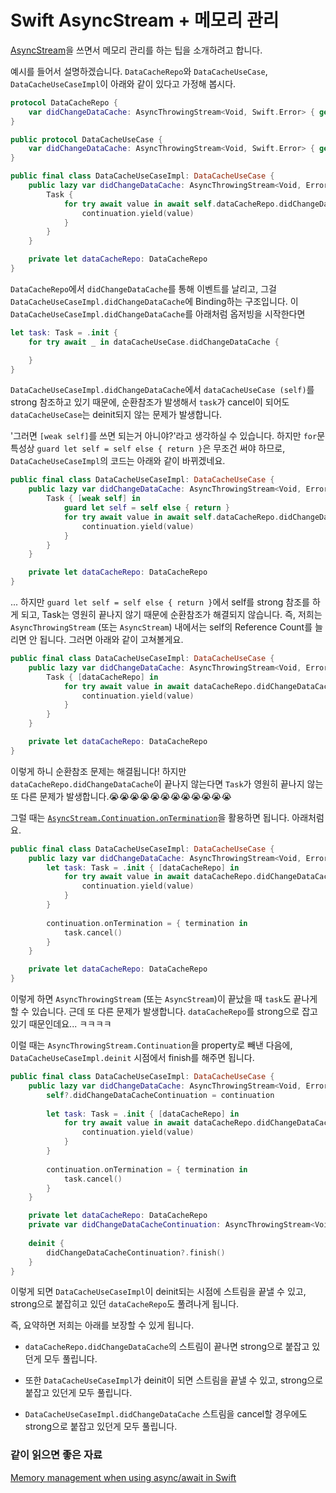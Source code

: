 # Swift AsyncStream + 메모리 관리

[AsyncStream](https://developer.apple.com/documentation/swift/asyncstream)을 쓰면서 메모리 관리를 하는 팁을 소개하려고 합니다.

예시를 들어서 설명하겠습니다. `DataCacheRepo`와 `DataCacheUseCase`, `DataCacheUseCaseImpl`이 아래와 같이 있다고 가정해 봅시다.

```swift
protocol DataCacheRepo {
    var didChangeDataCache: AsyncThrowingStream<Void, Swift.Error> { get async }
}
```

```swift
public protocol DataCacheUseCase {
    var didChangeDataCache: AsyncThrowingStream<Void, Swift.Error> { get async }
}

public final class DataCacheUseCaseImpl: DataCacheUseCase {
    public lazy var didChangeDataCache: AsyncThrowingStream<Void, Error> = .init { [self] continuation in
        Task {
            for try await value in await self.dataCacheRepo.didChangeDataCache {
                continuation.yield(value)
            }
        }
    }

    private let dataCacheRepo: DataCacheRepo
}
```

`DataCacheRepo`에서 `didChangeDataCache`를 통해 이벤트를 날리고, 그걸 `DataCacheUseCaseImpl.didChangeDataCache`에 Binding하는 구조입니다. 이 `DataCacheUseCaseImpl.didChangeDataCache`를 아래처럼 옵저빙을 시작한다면

```swift
let task: Task = .init {
    for try await _ in dataCacheUseCase.didChangeDataCache {

    }
}
```

`DataCacheUseCaseImpl.didChangeDataCache`에서 `dataCacheUseCase (self)`를 strong 참조하고 있기 때문에, 순환참조가 발생해서 `task`가 cancel이 되어도 `dataCacheUseCase`는 deinit되지 않는 문제가 발생합니다.

'그러면 `[weak self]`를 쓰면 되는거 아니야?'라고 생각하실 수 있습니다. 하지만 `for`문 특성상 `guard let self = self else { return }`은 무조건 써야 하므로, `DataCacheUseCaseImpl`의 코드는 아래와 같이 바뀌겠네요.

```swift
public final class DataCacheUseCaseImpl: DataCacheUseCase {
    public lazy var didChangeDataCache: AsyncThrowingStream<Void, Error> = .init { [weak self] continuation in
        Task { [weak self] in
            guard let self = self else { return }
            for try await value in await self.dataCacheRepo.didChangeDataCache {
                continuation.yield(value)
            }
        }
    }

    private let dataCacheRepo: DataCacheRepo
}
``` 

... 하지만 `guard let self = self else { return }`에서 self를 strong 참조를 하게 되고, Task는 영원히 끝나지 않기 때문에 순환참조가 해결되지 않습니다. 즉, 저희는 `AsyncThrowingStream` (또는 `AsyncStream`) 내에서는 self의 Reference Count를 늘리면 안 됩니다. 그러면 아래와 같이 고쳐볼게요.

```swift
public final class DataCacheUseCaseImpl: DataCacheUseCase {
    public lazy var didChangeDataCache: AsyncThrowingStream<Void, Error> = .init { [dataCacheRepo] continuation in
        Task { [dataCacheRepo] in
            for try await value in await dataCacheRepo.didChangeDataCache {
                continuation.yield(value)
            }
        }
    }

    private let dataCacheRepo: DataCacheRepo
}
``` 

이렇게 하니 순환참조 문제는 해결됩니다! 하지만 `dataCacheRepo.didChangeDataCache`이 끝나지 않는다면 `Task`가 영원히 끝나지 않는 또 다른 문제가 발생합니다.😭😭😭😭😭😭😭😭😭😭😭😭

그럴 때는 [`AsyncStream.Continuation.onTermination`](https://developer.apple.com/documentation/swift/asyncstream/continuation/3856653-ontermination)을 활용하면 됩니다. 아래처럼요.

```swift
public final class DataCacheUseCaseImpl: DataCacheUseCase {
    public lazy var didChangeDataCache: AsyncThrowingStream<Void, Error> = .init { [dataCacheRepo] continuation in
        let task: Task = .init { [dataCacheRepo] in
            for try await value in await dataCacheRepo.didChangeDataCache {
                continuation.yield(value)
            }
        }
        
        continuation.onTermination = { termination in
            task.cancel()
        }
    }

    private let dataCacheRepo: DataCacheRepo
}
```

이렇게 하면 `AsyncThrowingStream` (또는 `AsyncStream`)이 끝났을 때 `task`도 끝나게 할 수 있습니다. 근데 또 다른 문제가 발생합니다. `dataCacheRepo`를 strong으로 잡고 있기 때문인데요... ㅋㅋㅋㅋ

이럴 때는 `AsyncThrowingStream.Continuation`을 property로 빼낸 다음에, `DataCacheUseCaseImpl.deinit` 시점에서 finish를 해주면 됩니다.

```swift
public final class DataCacheUseCaseImpl: DataCacheUseCase {
    public lazy var didChangeDataCache: AsyncThrowingStream<Void, Error> = .init { [dataCacheRepo, weak self] continuation in
        self?.didChangeDataCacheContinuation = continuation
        
        let task: Task = .init { [dataCacheRepo] in
            for try await value in await dataCacheRepo.didChangeDataCache {
                continuation.yield(value)
            }
        }
        
        continuation.onTermination = { termination in
            task.cancel()
        }
    }

    private let dataCacheRepo: DataCacheRepo
    private var didChangeDataCacheContinuation: AsyncThrowingStream<Void, Error>.Continuation?
    
    deinit {
        didChangeDataCacheContinuation?.finish()
    }
}
```

이렇게 되면 `DataCacheUseCaseImpl`이 deinit되는 시점에 스트림을 끝낼 수 있고, strong으로 붙잡히고 있던 `dataCacheRepo`도 풀려나게 됩니다.

즉, 요약하면 저희는 아래를 보장할 수 있게 됩니다.

- `dataCacheRepo.didChangeDataCache`의 스트림이 끝나면 strong으로 붙잡고 있던게 모두 풀립니다.

- 또한 `DataCacheUseCaseImpl`가 deinit이 되면 스트림을 끝낼 수 있고, strong으로 붙잡고 있던게 모두 풀립니다.

- `DataCacheUseCaseImpl.didChangeDataCache` 스트림을 cancel할 경우에도 strong으로 붙잡고 있던게 모두 풀립니다.

### 같이 읽으면 좋은 자료

[Memory management when using async/await in Swift](https://www.swiftbysundell.com/articles/memory-management-when-using-async-await/)

